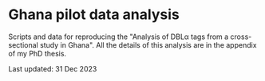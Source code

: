# Ghana pilot data analysis

Scripts and data for reproducing the "Analysis of DBLα tags from a cross-sectional study in Ghana". All the details of this analysis are in the appendix of my PhD thesis.

Last updated: 31 Dec 2023
